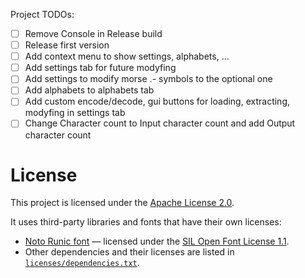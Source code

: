 Project TODOs:
- [ ] Remove Console in Release build
- [ ] Release first version
- [ ] Add context menu to show settings, alphabets, ...
- [ ] Add settings tab for future modyfing
- [ ] Add settings to modify morse .- symbols to the optional one
- [ ] Add alphabets to alphabets tab
- [ ] Add custom encode/decode, gui buttons for loading, extracting, modyfing in settings tab
- [ ] Change Character count to Input character count and add Output character count

# License

This project is licensed under the [Apache License 2.0](LICENSE).

It uses third-party libraries and fonts that have their own licenses:
- [Noto Runic font](https://github.com/notofonts/runic) — licensed under the [SIL Open Font License 1.1](https://openfontlicense.org/).
- Other dependencies and their licenses are listed in [`licenses/dependencies.txt`](licenses/dependencies.txt).
